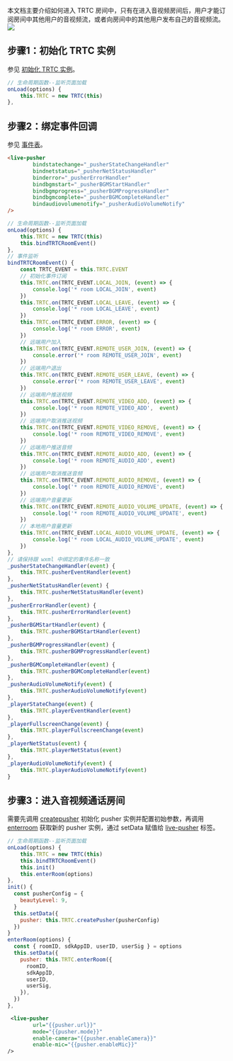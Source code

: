 本文档主要介绍如何进入 TRTC 房间中，只有在进入音视频房间后，用户才能订阅房间中其他用户的音视频流，或者向房间中的其他用户发布自己的音视频流。
![](https://qcloudimg.tencent-cloud.cn/raw/861153473c6e4679affdb2d24a71f775.png)

[](id:step1)
## 步骤1：初始化 TRTC 实例
参见 [初始化 TRTC 实例](https://cloud.tencent.com/document/product/647/17018#.E5.88.9D.E5.A7.8B.E5.8C.96-trtc-.E5.AE.9E.E4.BE.8B)。

```javascript
// 生命周期函数--监听页面加载
onLoad(options) {
    this.TRTC = new TRTC(this)
},
```

[](id:step2)
## 步骤2：绑定事件回调
参见 [事件表](https://cloud.tencent.com/document/product/647/17018#Event)。
```html
<live-pusher
        bindstatechange="_pusherStateChangeHandler"
        bindnetstatus="_pusherNetStatusHandler"
        binderror="_pusherErrorHandler"
        bindbgmstart="_pusherBGMStartHandler"
        bindbgmprogress="_pusherBGMProgressHandler"
        bindbgmcomplete="_pusherBGMCompleteHandler"
        bindaudiovolumenotify="_pusherAudioVolumeNotify"
/>
```

```javascript
// 生命周期函数--监听页面加载
onLoad(options) {
    this.TRTC = new TRTC(this)
    this.bindTRTCRoomEvent()
},
// 事件监听
bindTRTCRoomEvent() {
    const TRTC_EVENT = this.TRTC.EVENT
    // 初始化事件订阅
    this.TRTC.on(TRTC_EVENT.LOCAL_JOIN, (event) => {
        console.log('* room LOCAL_JOIN', event)
    })
    this.TRTC.on(TRTC_EVENT.LOCAL_LEAVE, (event) => {
        console.log('* room LOCAL_LEAVE', event)
    })
    this.TRTC.on(TRTC_EVENT.ERROR, (event) => {
        console.log('* room ERROR', event)
    })
    // 远端用户加入
    this.TRTC.on(TRTC_EVENT.REMOTE_USER_JOIN, (event) => {
        console.error('* room REMOTE_USER_JOIN', event)
    })
    // 远端用户退出
    this.TRTC.on(TRTC_EVENT.REMOTE_USER_LEAVE, (event) => {
        console.error('* room REMOTE_USER_LEAVE', event)
    })
    // 远端用户推送视频
    this.TRTC.on(TRTC_EVENT.REMOTE_VIDEO_ADD, (event) => {
        console.log('* room REMOTE_VIDEO_ADD',  event)
    })
    // 远端用户取消推送视频
    this.TRTC.on(TRTC_EVENT.REMOTE_VIDEO_REMOVE, (event) => {
        console.log('* room REMOTE_VIDEO_REMOVE', event)
    })
    // 远端用户推送音频
    this.TRTC.on(TRTC_EVENT.REMOTE_AUDIO_ADD, (event) => {
        console.log('* room REMOTE_AUDIO_ADD', event)
    })
    // 远端用户取消推送音频
    this.TRTC.on(TRTC_EVENT.REMOTE_AUDIO_REMOVE, (event) => {
        console.log('* room REMOTE_AUDIO_REMOVE', event)
    })
    // 远端用户音量更新
    this.TRTC.on(TRTC_EVENT.REMOTE_AUDIO_VOLUME_UPDATE, (event) => {
        console.log('* room REMOTE_AUDIO_VOLUME_UPDATE', event)
    })
    // 本地用户音量更新
    this.TRTC.on(TRTC_EVENT.LOCAL_AUDIO_VOLUME_UPDATE, (event) => {
        console.log('* room LOCAL_AUDIO_VOLUME_UPDATE', event)
    })
},
// 请保持跟 wxml 中绑定的事件名称一致
_pusherStateChangeHandler(event) {
    this.TRTC.pusherEventHandler(event)
},
_pusherNetStatusHandler(event) {
    this.TRTC.pusherNetStatusHandler(event)
},
_pusherErrorHandler(event) {
    this.TRTC.pusherErrorHandler(event)
},
_pusherBGMStartHandler(event) {
    this.TRTC.pusherBGMStartHandler(event)
},
_pusherBGMProgressHandler(event) {
    this.TRTC.pusherBGMProgressHandler(event)
},
_pusherBGMCompleteHandler(event) {
    this.TRTC.pusherBGMCompleteHandler(event)
},
_pusherAudioVolumeNotify(event) {
    this.TRTC.pusherAudioVolumeNotify(event)
},
_playerStateChange(event) {
    this.TRTC.playerEventHandler(event)
},
_playerFullscreenChange(event) {
    this.TRTC.playerFullscreenChange(event)
},
_playerNetStatus(event) {
    this.TRTC.playerNetStatus(event)
},
_playerAudioVolumeNotify(event) {
    this.TRTC.playerAudioVolumeNotify(event)
}
```

[](id:step3)
## 步骤3：进入音视频通话房间
需要先调用 [createpusher](https://cloud.tencent.com/document/product/647/17018#createpusher(pusherattributes)) 初始化 pusher 实例并配置初始参数，再调用 [enterroom](https://cloud.tencent.com/document/product/647/17018#enterroom(params)) 获取新的 pusher 实例，通过 setData 赋值给 [live-pusher](https://developers.weixin.qq.com/miniprogram/dev/component/live-pusher.html) 标签。
```javascript
// 生命周期函数--监听页面加载
onLoad(options) {
	this.TRTC = new TRTC(this)
	this.bindTRTCRoomEvent()
	this.init()
	this.enterRoom(options)
},
init() {
  const pusherConfig = {
    beautyLevel: 9,
  }
  this.setData({
    pusher: this.TRTC.createPusher(pusherConfig)
  })
}
enterRoom(options) {
  const { roomID, sdkAppID, userID, userSig } = options
  this.setData({
    pusher: this.TRTC.enterRoom({
      roomID,
      sdkAppID,
      userID,
      userSig,
    }),
  })
},
```
```xml
 <live-pusher
        url="{{pusher.url}}"
        mode="{{pusher.mode}}"
        enable-camera="{{pusher.enableCamera}}"
        enable-mic="{{pusher.enableMic}}"
/>
```

